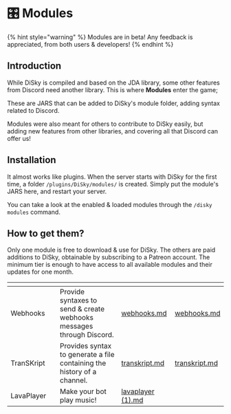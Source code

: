 # 🎛 Modules

{% hint style="warning" %}
Modules are in beta! Any feedback is appreciated, from both users & developers!
{% endhint %}

## Introduction

While DiSky is compiled and based on the JDA library, some other features from Discord need another library. This is where **Modules** enter the game;

These are JARS that can be added to DiSky's module folder, adding syntax related to Discord.

Modules were also meant for others to contribute to DiSky easily, but adding new features from other libraries, and covering all that Discord can offer us!

## Installation

It almost works like plugins. When the server starts with DiSky for the first time, a folder `/plugins/DiSky/modules/` is created. Simply put the module's JARS here, and restart your server.

You can take a look at the enabled & loaded modules through the `/disky modules` command.

## How to get them?

Only one module is free to download & use for DiSky. The others are paid additions to DiSky, obtainable by subscribing to a Patreon account. The minimum tier is enough to have access to all available modules and their updates for one month.

<table data-view="cards"><thead><tr><th></th><th data-type="select"></th><th></th><th data-type="content-ref"></th><th data-hidden data-type="content-ref"></th></tr></thead><tbody><tr><td>Webhooks</td><td></td><td>Provide syntaxes to send &#x26; create webhooks messages through Discord.</td><td><a href="webhooks.md">webhooks.md</a></td><td><a href="webhooks.md">webhooks.md</a></td></tr><tr><td>TranSKript</td><td></td><td>Provides syntax to generate a file containing the history of a channel.</td><td><a href="transkript.md">transkript.md</a></td><td><a href="transkript.md">transkript.md</a></td></tr><tr><td>LavaPlayer</td><td></td><td>Make your bot play music!</td><td><a href="lavaplayer (1).md">lavaplayer (1).md</a></td><td></td></tr></tbody></table>
